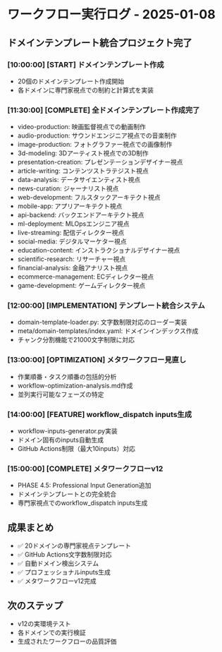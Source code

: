 # ワークフロー実行ログ - 2025-01-08

## ドメインテンプレート統合プロジェクト完了

### [10:00:00] [START] ドメインテンプレート作成
- 20個のドメインテンプレート作成開始
- 各ドメインに専門家視点での制約と計算式を実装

### [11:30:00] [COMPLETE] 全ドメインテンプレート作成完了
- video-production: 映画監督視点での動画制作
- audio-production: サウンドエンジニア視点での音楽制作
- image-production: フォトグラファー視点での画像制作
- 3d-modeling: 3Dアーティスト視点での3D制作
- presentation-creation: プレゼンテーションデザイナー視点
- article-writing: コンテンツストラテジスト視点
- data-analysis: データサイエンティスト視点
- news-curation: ジャーナリスト視点
- web-development: フルスタックアーキテクト視点
- mobile-app: アプリアーキテクト視点
- api-backend: バックエンドアーキテクト視点
- ml-deployment: MLOpsエンジニア視点
- live-streaming: 配信ディレクター視点
- social-media: デジタルマーケター視点
- education-content: インストラクショナルデザイナー視点
- scientific-research: リサーチャー視点
- financial-analysis: 金融アナリスト視点
- ecommerce-management: ECディレクター視点
- game-development: ゲームディレクター視点

### [12:00:00] [IMPLEMENTATION] テンプレート統合システム
- domain-template-loader.py: 文字数制限対応のローダー実装
- meta/domain-templates/index.yaml: ドメインインデックス作成
- チャンク分割機能で21000文字制限に対応

### [13:00:00] [OPTIMIZATION] メタワークフロー見直し
- 作業順番・タスク順番の包括的分析
- workflow-optimization-analysis.md作成
- 並列実行可能なフェーズの特定

### [14:00:00] [FEATURE] workflow_dispatch inputs生成
- workflow-inputs-generator.py実装
- ドメイン固有のinputs自動生成
- GitHub Actions制限（最大10inputs）対応

### [15:00:00] [COMPLETE] メタワークフローv12
- PHASE 4.5: Professional Input Generation追加
- ドメインテンプレートとの完全統合
- 専門家視点でのworkflow_dispatch inputs生成

## 成果まとめ
- ✅ 20ドメインの専門家視点テンプレート
- ✅ GitHub Actions文字数制限対応
- ✅ 自動ドメイン検出システム
- ✅ プロフェッショナルinputs生成
- ✅ メタワークフローv12完成

## 次のステップ
- v12の実環境テスト
- 各ドメインでの実行検証
- 生成されたワークフローの品質評価
